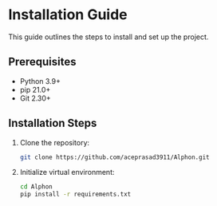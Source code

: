 # Installation Guide

This guide outlines the steps to install and set up the project.

## Prerequisites

* Python 3.9+
* pip 21.0+
* Git 2.30+

## Installation Steps

1. Clone the repository:
   ```bash
   git clone https://github.com/aceprasad3911/Alphon.git
   
1. Initialize virtual environment:
   ```bash
   cd Alphon
   pip install -r requirements.txt